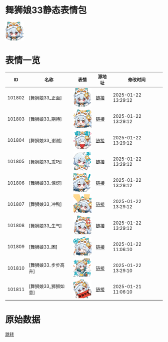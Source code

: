 # 舞狮娘33静态表情包

<img src="./cover.png" height="60" alt="cover" />

# 表情一览

|ID|名称|表情|源地址|修改时间|
|----|----|----|----|----|
|101802|[舞狮娘33_正面]|<img src="./pic/101802_%5B舞狮娘33_正面%5D.png" height="60" alt="正面"/>|[链接](https://i0.hdslb.com/bfs/emote/aba7ec88794e92e42facfce4e38c892b8fa4620c.png)|2025-01-22 13:29:12|
|101803|[舞狮娘33_期待]|<img src="./pic/101803_%5B舞狮娘33_期待%5D.png" height="60" alt="期待"/>|[链接](https://i0.hdslb.com/bfs/emote/290be0daefadead62fd816c0b6b5f8386685df56.png)|2025-01-22 13:29:12|
|101804|[舞狮娘33_谢谢]|<img src="./pic/101804_%5B舞狮娘33_谢谢%5D.png" height="60" alt="谢谢"/>|[链接](https://i0.hdslb.com/bfs/emote/b364e52c6f48f5c565159f795fb5d54adc1afb8a.png)|2025-01-22 13:29:12|
|101805|[舞狮娘33_乖巧]|<img src="./pic/101805_%5B舞狮娘33_乖巧%5D.png" height="60" alt="乖巧"/>|[链接](https://i0.hdslb.com/bfs/emote/a38ed87f8d5655d989a4f886fd929d3bfa255b07.png)|2025-01-22 13:29:12|
|101806|[舞狮娘33_惊讶]|<img src="./pic/101806_%5B舞狮娘33_惊讶%5D.png" height="60" alt="惊讶"/>|[链接](https://i0.hdslb.com/bfs/emote/7203cd473dc9e120e9366b02aae8506a53b63827.png)|2025-01-22 13:29:12|
|101807|[舞狮娘33_冲鸭]|<img src="./pic/101807_%5B舞狮娘33_冲鸭%5D.png" height="60" alt="冲鸭"/>|[链接](https://i0.hdslb.com/bfs/emote/97ba76b20dcb28292bede8ab92580cfebbd870d5.png)|2025-01-22 13:29:12|
|101808|[舞狮娘33_生气]|<img src="./pic/101808_%5B舞狮娘33_生气%5D.png" height="60" alt="生气"/>|[链接](https://i0.hdslb.com/bfs/emote/193cc6a972aa887ef9ca7779a487812486cab3ce.png)|2025-01-22 13:29:12|
|101809|[舞狮娘33_困]|<img src="./pic/101809_%5B舞狮娘33_困%5D.png" height="60" alt="困"/>|[链接](https://i0.hdslb.com/bfs/emote/b3f150f11eff53e07f16f548ef3ac0d16377c42f.png)|2025-01-22 11:06:10|
|101810|[舞狮娘33_步步高升]|<img src="./pic/101810_%5B舞狮娘33_步步高升%5D.png" height="60" alt="步步高升"/>|[链接](https://i0.hdslb.com/bfs/emote/438d54c1fd874ebd6bfd732d81b810068641486a.png)|2025-01-22 13:29:10|
|101811|[舞狮娘33_狮狮如意]|<img src="./pic/101811_%5B舞狮娘33_狮狮如意%5D.png" height="60" alt="狮狮如意"/>|[链接](https://i0.hdslb.com/bfs/emote/ebb4cd597bd526c4223e207771246f8cf5869d8b.png)|2025-01-21 11:06:10|

# 原始数据

[跳转](./raw.json)

